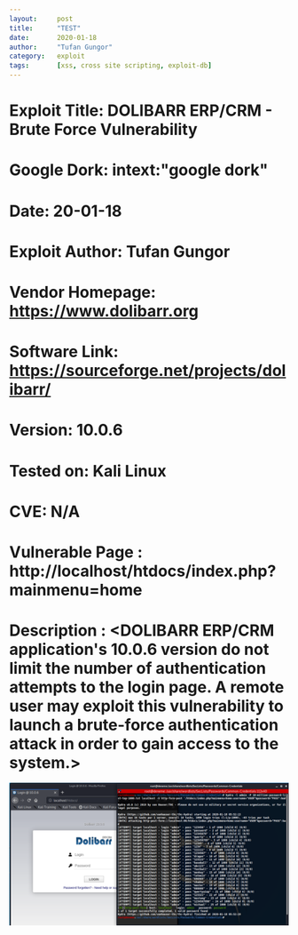 ```yaml
---
layout:     post
title:      "TEST"
date:       2020-01-18
author:     "Tufan Gungor"
category:   exploit
tags:       [xss, cross site scripting, exploit-db]
---
```


# Exploit Title: DOLIBARR ERP/CRM - Brute Force Vulnerability
# Google Dork: intext:"google dork"
# Date: 20-01-18
# Exploit Author: Tufan Gungor
# Vendor Homepage: https://www.dolibarr.org
# Software Link: https://sourceforge.net/projects/dolibarr/
# Version: 10.0.6
# Tested on: Kali Linux
# CVE: N/A

# Vulnerable Page : http://localhost/htdocs/index.php?mainmenu=home

# Description : <DOLIBARR ERP/CRM application's 10.0.6 version do not limit the number of authentication attempts to the login page. A remote user may exploit this vulnerability to launch a brute-force authentication attack in order to gain access to the system.>

![Brute Force](bruteforce.png)
